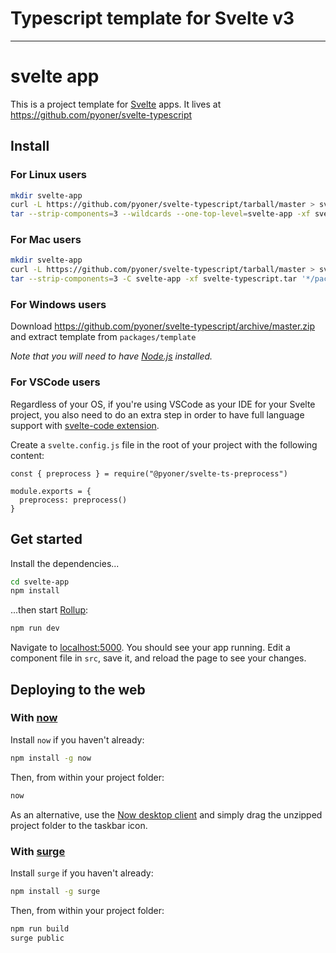# Typescript template for Svelte v3

---

# svelte app

This is a project template for [Svelte](https://svelte.dev) apps. It lives at https://github.com/pyoner/svelte-typescript

## Install

### For Linux users
```bash
mkdir svelte-app
curl -L https://github.com/pyoner/svelte-typescript/tarball/master > svelte-typescript.tar
tar --strip-components=3 --wildcards --one-top-level=svelte-app -xf svelte-typescript.tar */packages/template
```

### For Mac users
```zsh
mkdir svelte-app
curl -L https://github.com/pyoner/svelte-typescript/tarball/master > svelte-typescript.tar
tar --strip-components=3 -C svelte-app -xf svelte-typescript.tar '*/packages/template/' 
```

### For Windows users
Download https://github.com/pyoner/svelte-typescript/archive/master.zip and extract template from `packages/template`

*Note that you will need to have [Node.js](https://nodejs.org) installed.*

### For VSCode users

Regardless of your OS, if you're using VSCode as your IDE for your Svelte project, you also need to do an extra step in order to have full language support with [svelte-code extension](https://github.com/UnwrittenFun/svelte-vscode).

Create a `svelte.config.js` file in the root of your project with the following content:

```
const { preprocess } = require("@pyoner/svelte-ts-preprocess")

module.exports = {
  preprocess: preprocess()
}
```

## Get started

Install the dependencies...

```bash
cd svelte-app
npm install
```

...then start [Rollup](https://rollupjs.org):

```bash
npm run dev
```

Navigate to [localhost:5000](http://localhost:5000). You should see your app running. Edit a component file in `src`, save it, and reload the page to see your changes.


## Deploying to the web

### With [now](https://zeit.co/now)

Install `now` if you haven't already:

```bash
npm install -g now
```

Then, from within your project folder:

```bash
now
```

As an alternative, use the [Now desktop client](https://zeit.co/download) and simply drag the unzipped project folder to the taskbar icon.

### With [surge](https://surge.sh/)

Install `surge` if you haven't already:

```bash
npm install -g surge
```

Then, from within your project folder:

```bash
npm run build
surge public
```
